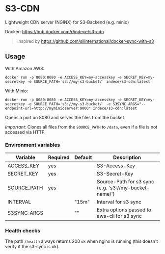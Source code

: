 # S3-CDN
Lightweight CDN server (NGINX) for S3-Backend (e.g. minio)

Docker: https://hub.docker.com/r/indece/s3-cdn

> Inspired by https://github.com/silinternational/docker-sync-with-s3

## Usage

With Amazon AWS:
```
docker run -p 8080:8080 -e ACCESS_KEY=my-accesskey -e SECRET_KEY=my-secretkey -e SOURCE_PATH='s3://my-s3-bucket/' indece/s3-cdn:latest
```

With Minio:
```
docker run -p 8080:8080 -e ACCESS_KEY=my-accesskey -e SECRET_KEY=my-secretkey -e SOURCE_PATH='s3://my-s3-bucket/' -e S3SYNC_ARGS="--endpoint-url=http://myminioserver:9000" indece/s3-cdn:latest
```

Opens a port on 8080 and serves the files from the bucket

*Important:* Clones all files from the `SOURCE_PATH` to `/data`, even if a file is not accessed via HTTP.

### Environment variables
| Variable | Required | Default | Description |
| --- | --- | --- | --- |
| ACCESS_KEY | yes | | S3-Access-Key |
| SECRET_KEY | yes | | S3-Secret-Key |
| SOURCE_PATH | yes | | Source-Path for s3 sync (e.g. 's3://my-bucket-name/') |
| INTERVAL | | "15m" | Interval for s3 sync |
| S3SYNC_ARGS | | "" | Extra options passed to aws-cli for s3 sync |

### Health checks
The path `/health` always returns 200 `ok` when nginx is running (this doesn't verify if the s3-sync is ok).
